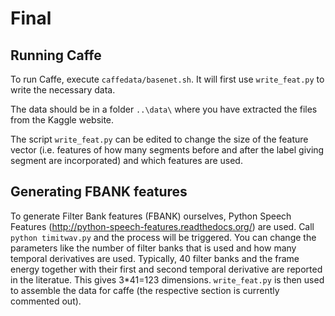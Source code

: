 # Final
## Running Caffe

To run Caffe, execute `caffedata/basenet.sh`. It will first use `write_feat.py` to write the necessary data.

The data should be in a folder `..\data\` where you have extracted the files from the Kaggle website.

The script `write_feat.py` can be edited to change the size of the feature vector (i.e. features of how many segments before and after the label giving segment are incorporated) and which features are used.

## Generating FBANK features

To generate Filter Bank features (FBANK) ourselves, Python Speech Features (http://python-speech-features.readthedocs.org/) are used.
Call `python timitwav.py` and the process will be triggered. You can change the parameters like the number of filter banks that is used and how many temporal derivatives are used.
Typically, 40 filter banks and the frame energy together with their first and second temporal derivative are reported in the literatue. This gives 3*41=123 dimensions. 
`write_feat.py` is then used to assemble the data for caffe (the respective section is currently commented out).

